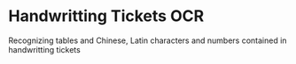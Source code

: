 # Handwritting Tickets OCR
 Recognizing tables and Chinese, Latin characters and numbers contained in handwritting tickets
